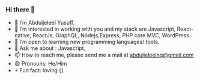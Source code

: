 ### Hi there 👋

- 👋 I’m Abduljeleel Yusuff.
- 👀 I’m interested in working with you and my stack are Javascript, React-native, ReactJs, GraphQL, Nodejs,Express, PHP core MVC, WordPress.
- 💞️ I’m open to learning new programming languages/ tools.
- 💬 Ask me about : Javascript,   
- 📫 How to reach me, please send me a mail at abduljeleelng@gmail.com 
- 😄 Pronouns: He/Him
- ⚡ Fun fact: loving {}


<!--
**abduljeleelng/abduljeleelng** is a ✨ _special_ ✨ repository because its `README.md` (this file) appears on your GitHub profile.
### JavaScript Developer 

Here are some ideas to get you started:

- 🔭 I’m currently working on ...
- 🌱 I’m currently learning ...
- 👯 I’m looking to collaborate on ...
- 🤔 I’m looking for help with ...
- 💬 Ask me about ...
- 📫 How to reach me: ...
- 😄 Pronouns: ...
- ⚡ Fun fact: ...
-->
